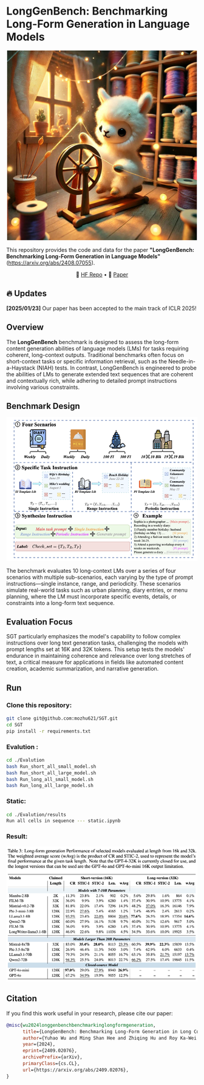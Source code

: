 # LongGenBench: Benchmarking Long-Form Generation in Language Models

<p align="center">
  <img src="Fig/SGT.jpg" width="500" height="500">
</p>


<!-- ![SGT Benchmark Overview](Fig/SGT.jpg) -->
This repository provides the code and data for the paper **"LongGenBench: Benchmarking Long-Form Generation in Language Models"**(https://arxiv.org/abs/2408.07055).

<p align="center">
    🤗 <a href="https://huggingface.co/datasets/mozhu/LongGenBench" target="_blank">HF Repo</a> • 📃 <a href="https://arxiv.org/abs/2409.02076" target="_blank">Paper</a> 
</p>

## 🔥 Updates
**[2025/01/23]** Our paper has been accepted to the main track of ICLR 2025! 


## Overview
The **LongGenBench** benchmark is designed to assess the long-form content generation abilities of language models (LMs) for tasks requiring coherent, long-context outputs. Traditional benchmarks often focus on short-context tasks or specific information retrieval, such as the Needle-in-a-Haystack (NIAH) tests. In contrast, LongGenBench is engineered to probe the abilities of LMs to generate extended text sequences that are coherent and contextually rich, while adhering to detailed prompt instructions involving various constraints.

## Benchmark Design 
![SGT Benchmark Overview](Fig/SGT_overview.png)

The benchmark evaluates 10 long-context LMs over a series of four scenarios with multiple sub-scenarios, each varying by the type of prompt instructions—single instance, range, and periodicity. These scenarios simulate real-world tasks such as urban planning, diary entries, or menu planning, where the LM must incorporate specific events, details, or constraints into a long-form text sequence.

## Evaluation Focus
SGT particularly emphasizes the model's capability to follow complex instructions over long text generation tasks, challenging the models with prompt lengths set at 16K and 32K tokens. This setup tests the models' endurance in maintaining coherence and relevance over long stretches of text, a critical measure for applications in fields like automated content creation, academic summarization, and narrative generation.


## Run

### Clone this repository:

```bash
git clone git@github.com:mozhu621/SGT.git
cd SGT
pip install -r requirements.txt
```

### Evalution :
```bash
cd ./Evalution
bash Run_short_all_small_model.sh
bash Run_short_all_large_model.sh
bash Run_long_all_small_model.sh
bash Run_long_all_large_model.sh
```

### Static:
```bash
cd ./Evalution/results
Run all cells in sequence --- static.ipynb
```


### Result:
![SGT Benchmark Overview](Fig/result.png)


<!--
### Acknowledge

Due to unforeseen circumstances, the title of my paper shares some similarities with the EMNLP 2024 Findings paper titled *LongGenBench*. However, the focus of our paper is different.

The paper explores model output length under long input conditions by concatenating GSM8K and MMLU data. 

For more details, you can read their paper here: [EMNLP 2024 Findings: LongGenBench: Long-context Generation Benchmark](https://aclanthology.org/2024.findings-emnlp.48/).  
-->

## Citation

If you find this work useful in your research, please cite our paper:

```bibtex
@misc{wu2024longgenbenchbenchmarkinglongformgeneration,
      title={LongGenBench: Benchmarking Long-Form Generation in Long Context LLMs}, 
      author={Yuhao Wu and Ming Shan Hee and Zhiqing Hu and Roy Ka-Wei Lee},
      year={2024},
      eprint={2409.02076},
      archivePrefix={arXiv},
      primaryClass={cs.CL},
      url={https://arxiv.org/abs/2409.02076}, 
}
